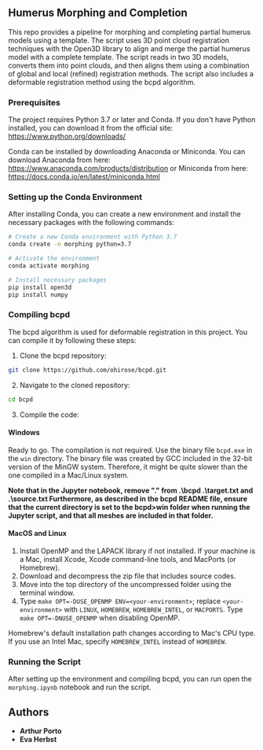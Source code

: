 
## Humerus Morphing and Completion

This repo provides a pipeline for morphing and completing partial humerus models using a template. The script uses 3D point cloud registration techniques with the Open3D library to align and merge the partial humerus model with a complete template. The script reads in two 3D models, converts them into point clouds, and then aligns them using a combination of global and local (refined) registration methods. The script also includes a deformable registration method using the bcpd algorithm.


### Prerequisites

The project requires Python 3.7 or later and Conda. If you don't have Python installed, you can download it from the official site: https://www.python.org/downloads/

Conda can be installed by downloading Anaconda or Miniconda. You can download Anaconda from here: https://www.anaconda.com/products/distribution or Miniconda from here: https://docs.conda.io/en/latest/miniconda.html

### Setting up the Conda Environment

After installing Conda, you can create a new environment and install the necessary packages with the following commands:

```bash
# Create a new Conda environment with Python 3.7
conda create -n morphing python=3.7

# Activate the environment
conda activate morphing

# Install necessary packages
pip install open3d
pip install numpy
```

### Compiling bcpd

The bcpd algorithm is used for deformable registration in this project. You can compile it by following these steps:

1. Clone the bcpd repository:

```bash
git clone https://github.com/ohirose/bcpd.git
```

2. Navigate to the cloned repository:

```bash
cd bcpd
```

3. Compile the code:

#### Windows

Ready to go. The compilation is not required. Use the binary file `bcpd.exe` in the `win` directory.
The binary file was created by GCC included in the 32-bit version of the MinGW system.
Therefore, it might be quite slower than the one compiled in a Mac/Linux system.

**Note that in the Jupyter notebook, remove ".\" from .\bcpd .\target.txt and .\source.txt
Furthermore, as described in the bcpd README file, ensure that the current directory is set to the bcpd>win folder when running the Jupyter script, and that all meshes are included in that folder.**

#### MacOS and Linux

1. Install OpenMP and the LAPACK library if not installed. If your machine is a Mac, install Xcode, Xcode command-line tools,
   and MacPorts (or Homebrew).
2. Download and decompress the zip file that includes source codes.
3. Move into the top directory of the uncompressed folder using the terminal window.
4. Type `make OPT=-DUSE_OPENMP ENV=<your-environment>`; replace `<your-environment>` with `LINUX`,
   `HOMEBREW`, `HOMEBREW_INTEL`, or `MACPORTS`. Type `make OPT=-DNUSE_OPENMP` when disabling OpenMP.

Homebrew's default installation path changes according to Mac's CPU type.
If you use an Intel Mac, specify `HOMEBREW_INTEL` instead of `HOMEBREW`.


### Running the Script

After setting up the environment and compiling bcpd, you can run open the `morphing.ipynb` notebook and run the script. 



## Authors

* **Arthur Porto**
* **Eva Herbst**
